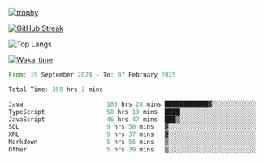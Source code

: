 <!--
**ren-joey/ren-joey** is a ✨ _special_ ✨ repository because its `README.md` (this file) appears on your GitHub profile.

Here are some ideas to get you started:

- 🔭 I’m currently working on ...
- 🌱 I’m currently learning ...
- 👯 I’m looking to collaborate on ...
- 🤔 I’m looking for help with ...
- 💬 Ask me about ...
- 📫 How to reach me: ...
- 😄 Pronouns: ...
- ⚡ Fun fact: ...
-->

[![trophy](https://github-profile-trophy.vercel.app/?username=ren-joey&theme=darkhub&column=5)](https://github.com/ren-joey)

[![GitHub Streak](https://streak-stats.demolab.com/?user=ren-joey&theme=dark)](https://github.com/ren-joey)

![Top Langs](https://github-readme-stats.vercel.app/api/top-langs?username=ren-joey&show_icons=true&layout=compact&locale=en&hide=html,CSS,scss,Pug,Twig&theme=dark)

[![Waka_time](https://github-readme-stats.vercel.app/api/wakatime?username=joeyren&theme=dark)](https://github.com/ren-joey)

<!--START_SECTION:waka-->

```rust
From: 19 September 2024 - To: 07 February 2025

Total Time: 359 hrs 3 mins

Java                       185 hrs 28 mins ████████████▓░░░░░░░░░░░░   50.85 %
TypeScript                 58 hrs 13 mins  ████░░░░░░░░░░░░░░░░░░░░░   15.97 %
JavaScript                 46 hrs 47 mins  ███▒░░░░░░░░░░░░░░░░░░░░░   12.83 %
SQL                        9 hrs 50 mins   ▓░░░░░░░░░░░░░░░░░░░░░░░░   02.70 %
XML                        9 hrs 37 mins   ▓░░░░░░░░░░░░░░░░░░░░░░░░   02.64 %
Markdown                   5 hrs 56 mins   ▒░░░░░░░░░░░░░░░░░░░░░░░░   01.63 %
Other                      5 hrs 39 mins   ▒░░░░░░░░░░░░░░░░░░░░░░░░   01.55 %
```

<!--END_SECTION:waka-->
